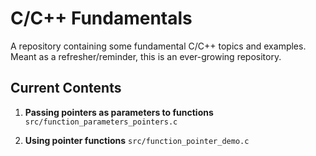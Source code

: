 # C/C++ Fundamentals
A repository containing some fundamental C/C++ topics and examples. Meant as a refresher/reminder, this is an
ever-growing repository.

## Current Contents
1. **Passing pointers as parameters to functions**
`src/function_parameters_pointers.c`


2. **Using pointer functions**
   `src/function_pointer_demo.c`